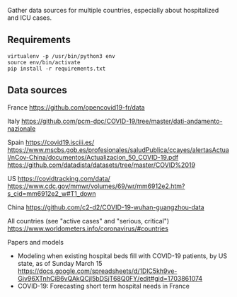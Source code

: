 Gather data sources for multiple countries, especially about hospitalized and ICU cases.

## Requirements

    virtualenv -p /usr/bin/python3 env
    source env/bin/activate
    pip install -r requirements.txt

## Data sources

France
https://github.com/opencovid19-fr/data

Italy
https://github.com/pcm-dpc/COVID-19/tree/master/dati-andamento-nazionale

Spain
https://covid19.isciii.es/
https://www.mscbs.gob.es/profesionales/saludPublica/ccayes/alertasActual/nCov-China/documentos/Actualizacion_50_COVID-19.pdf
https://github.com/datadista/datasets/tree/master/COVID%2019

US
https://covidtracking.com/data/
https://www.cdc.gov/mmwr/volumes/69/wr/mm6912e2.htm?s_cid=mm6912e2_w#T1_down

China
https://github.com/c2-d2/COVID-19-wuhan-guangzhou-data

All countries (see "active cases" and "serious, critical")
https://www.worldometers.info/coronavirus/#countries

Papers and models
- Modeling when existing hospital beds fill with COVID-19 patients, by US state, as of Sunday March 15
https://docs.google.com/spreadsheets/d/1DlC5kh9ve-Giv96XTnhCiB6vQAkQCjl5bDSjT68Q0FY/edit#gid=1703861074
- COVID-19: Forecasting short term hospital needs in France

